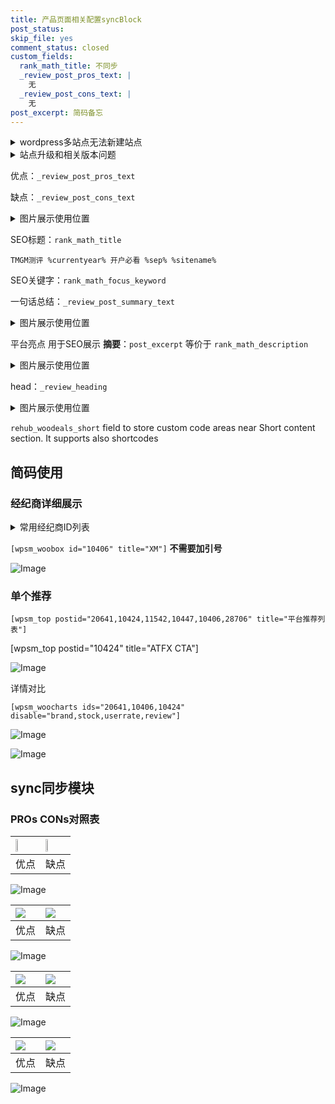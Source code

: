 ```yaml
---
title: 产品页面相关配置syncBlock
post_status: 
skip_file: yes
comment_status: closed
custom_fields:
  rank_math_title: 不同步
  _review_post_pros_text: |
    无
  _review_post_cons_text: |
    无
post_excerpt: 简码备忘
---
```

<details><summary>wordpress多站点无法新建站点</summary>

<li>和报错需要清理cookies一样的原因</li>
<li>wp-config.php里面<code>define( 'SUBDOMAIN_INSTALL', false );//子域名安装</code></li>
<li>新建子站点是用<code>define( 'SUBDOMAIN_INSTALL', true);//子域名安装</code> 完成以后，改成<code>false</code></li>
</details>

<details><summary>站点升级和相关版本问题</summary>

<p>wordpress：5.9.9
woocommerce：7.5.1
出现问题的地方：主题选项里面>><strong>Product layout >>compact style</strong></p>
<p>如何出现没有用过的字段 导致无法保存。先导出配置 然后进行修改，后面再次恢复即可。</p>
<p>出现部分字段无法显示时，需要返回默认布局后，对产品进行保存就好了。</p>
<p></p>
</details>

优点：`_review_post_pros_text`

缺点：`_review_post_cons_text`

<details><summary>图片展示使用位置</summary>

<img src="https://prod-files-secure.s3.us-west-2.amazonaws.com/39ed1227-6d7d-4570-be36-9ccd4a2c4241/f51d3d83-55d4-4bdf-9604-f37ec77ab556/Untitled.png?X-Amz-Algorithm=AWS4-HMAC-SHA256&X-Amz-Content-Sha256=UNSIGNED-PAYLOAD&X-Amz-Credential=ASIAZI2LB466V4MNQUVH%2F20250427%2Fus-west-2%2Fs3%2Faws4_request&X-Amz-Date=20250427T105517Z&X-Amz-Expires=3600&X-Amz-Security-Token=IQoJb3JpZ2luX2VjEMP%2F%2F%2F%2F%2F%2F%2F%2F%2F%2FwEaCXVzLXdlc3QtMiJHMEUCIDG2qwNaQluacY9sVK%2BA9BkQcTKVavIItOuCN6%2FUaeBPAiEA2awYgzb7Q%2BCcKmCuokMyvawdyqu5Aj5rRKkDYOuKqHEq%2FwMIXBAAGgw2Mzc0MjMxODM4MDUiDB0wCaktANiyD4gXKyrcA9oaUY%2FNtYcajZ92in2a3CxCVWyR5Sv2alAf4uCZvCprtUUqNbW7lAkR%2BZkg%2FPO7U4c5b9asgojOThh0Az0u3MBlCHiUBKTWAuT3dqIFtk85atLIPujk6IlhtPIRWKfMvaI0zrGsxUwura7hDbxZws4zZhr58ufl%2F5KTeb%2BQ7W6HUpRI1NoyLP2m%2FqnrijSTvyPPwAOv0mjNhj6mZOs4He02dwBu1rpZy41jL%2FyZOff6HYFS5TMmrok5TXuaJkM4VyqbpjiUs6smpRb74BJSo%2FSkxEf9xutGzd%2BQq3qwiPWtrFS5Ko8oF9CSWKrady8Cu9tlja2vhWu%2FMEUpEmipj8brlH2uiQelg%2BUFdotdVhEjTfhQHVWgeaYO0p%2Bsk0GdECfcBNqrF0uWSRpHVpxbqsO2rg2eS2hRU%2BV%2B15vTMmV1A%2BfzxiE4oHI9GX0KkXpTtCeDdj%2FtEjfBjMSDBjdZnh1d6cES3cn66%2Bgp%2FDJMCpXsNit2xjEdWogMm1kRerADvmZ%2FmTVVA4BO8dE98zg0GGY79SKGQxa%2FbSJ1xznMElqQ%2BRwG13VG2hlG3ho1%2BmfKVEvRyRLZ5I%2F8xHUMCKewgxERiyXrIPoetQ3flo4jFyeu9OuHY9rG1KxZjDjVMJOLuMAGOqUB%2BzujXc1LPj%2FZeSIj43P3EAVvRwJBzXEJJpdQ6cA9IbQPvAn6JjW%2F1kbjILk%2FyNfKRzB8fNzdkzf8cyc1if9gHVHeZZukNwOhrnXlsEgoq7nBf58c%2FcpR%2F6qKx4%2Fqk7Wz01bto1%2BhaLlr9NfbYgKnGe12VnQRXgH7ikm06fDt9LQYmdgkkX%2F4%2Fjoc2XMLMXSdZY%2Fuy%2BR9VzYV1Z3yGbn9vtx4GTmK&X-Amz-Signature=3fa935d51ff2a630d6db6a69dfefbf10e46f977abb8f008daafbd2b207ae3d2b&X-Amz-SignedHeaders=host&x-id=GetObject" alt="Image">
</details>

SEO标题：`rank_math_title`

`TMGM测评 %currentyear% 开户必看 %sep% %sitename%`

SEO关键字：`rank_math_focus_keyword`

一句话总结：`_review_post_summary_text`

<details><summary>图片展示使用位置</summary>

<img src="https://prod-files-secure.s3.us-west-2.amazonaws.com/39ed1227-6d7d-4570-be36-9ccd4a2c4241/4b96a922-296c-4f4e-8630-d1c870cbce01/Untitled.png?X-Amz-Algorithm=AWS4-HMAC-SHA256&X-Amz-Content-Sha256=UNSIGNED-PAYLOAD&X-Amz-Credential=ASIAZI2LB4665HIT5JTP%2F20250427%2Fus-west-2%2Fs3%2Faws4_request&X-Amz-Date=20250427T105517Z&X-Amz-Expires=3600&X-Amz-Security-Token=IQoJb3JpZ2luX2VjEMP%2F%2F%2F%2F%2F%2F%2F%2F%2F%2FwEaCXVzLXdlc3QtMiJHMEUCIQCBVDcxr%2BQQba%2BjMafjXriQf%2BCsu4ARe443ruBWZCwrswIgcv%2BjHs4S5sVfB31VkokA6kCGRnWFOP2vEf%2BsJv4bTsYq%2FwMIWxAAGgw2Mzc0MjMxODM4MDUiDBhkEWQvCAOHhK835CrcA%2BjwJ3KLRlqUxJmlq%2BW5cW3d1qgqn%2BpQGs03hn9yhYxjqLpOezGOhFFtflBSo%2Bj6Vfq0dgWi6%2BZPHwNRw28u5ThDK6yoJJgB8qyqy%2BYzoaZsFhq8%2FWJu9l20ye9m2F69UNN9lwT5WKpjebceqxnb%2F289k8GICaOCxVNhKTek9SeVXlkt2UPLByQ5zVfv3IFXKs1g2r8pWUCpI5J491nVzNydUPOXRhzUQx9au3Snac4jBTtY7HwobBnZ1giNooXwDux6oD1NlnbSac78rb1RJdPAL2JmMQnU48yrFQWdKfJb%2BWY48XfdJxmm2Sgzwe4%2F%2BVs6ucl4ENuNgc3yubrkCjzBahm6A3kUAa9ny7n2LahTwB4EhbE2Dl0bITCGBWGkB%2BaxK8eIXKQnpsr6eD5Tb1lb1k1EJVq61icCSJruefIZWpG1Kli5A%2FigjdBkWX%2BBxbC6SmaOGOqi5dBsD1wGr2AT8EJetEl3QYhtW6Xv%2BTlNBXgiCn2Rpd82xP5eQHpeaUNzNNLno4HvnB41tF%2BLs%2BfXFbxIKBqBxl3RNuZzd1rsOJ54qcqYWx83c5xfAkefFevI%2BaJYv5o4WfQpwrsJiXIwxXARL5kQ8iHh%2FoQfYHzouElfCjSln03C1tCYMJ6LuMAGOqUBSj84xj%2B7Wikc3CV%2FopGJqckQdzOefV2VHxAuWoPmvO05KmyRPSAdp1qZCCJIzRNKoJB1lD0ELRfYeAt%2FKIxft7t2Hdt2%2BQOqIu%2B3N2CLGrPM1513xF6mcff1OoiByve2VyRVnyWAu6JFU8X3rKOU%2BxRVUu6OdjtgLwgphhVfx6uzmgYyiLdxcr1AtLqjaSzWR8HSE%2FDfxZTXhv3I2NsHeWPjibU%2B&X-Amz-Signature=a699596be3e77d1d079c0e43937043dd7d0279f3220c4de4ef04ddff36dfebf6&X-Amz-SignedHeaders=host&x-id=GetObject" alt="Image">
</details>

平台亮点 用于SEO展示 **摘要**：`post_excerpt`  等价于 `rank_math_description`

<details><summary>图片展示使用位置</summary>

<img src="https://prod-files-secure.s3.us-west-2.amazonaws.com/39ed1227-6d7d-4570-be36-9ccd4a2c4241/1ee11f63-b60a-4dfe-a7a7-d58ff23b5d88/Untitled.png?X-Amz-Algorithm=AWS4-HMAC-SHA256&X-Amz-Content-Sha256=UNSIGNED-PAYLOAD&X-Amz-Credential=ASIAZI2LB4664PPGTZ6H%2F20250427%2Fus-west-2%2Fs3%2Faws4_request&X-Amz-Date=20250427T105517Z&X-Amz-Expires=3600&X-Amz-Security-Token=IQoJb3JpZ2luX2VjEMP%2F%2F%2F%2F%2F%2F%2F%2F%2F%2FwEaCXVzLXdlc3QtMiJIMEYCIQCtOnbDqFicDGnAIVEo9j0UE%2B0xoIWd%2FDpo%2F4uRVQxDogIhAIeb0nPt0e%2FCvG5JEFUUvZD4gyMprfs%2Fwoc25nZ%2Fv5ufKv8DCFsQABoMNjM3NDIzMTgzODA1IgyPvkbZGXWQoi0fSNAq3AMM0B6rG0Sj5REWDBgONIR23aJOnZ6GOqy%2B8ire1o4xRScI48dgzGSPwD6mqkCPHsegZp%2ByU2NCElX17Kwbfl%2FJmLIFo4hyhg0HgWOzl4C%2F3b%2FquFt8ZDTB29i%2BrATxbzaYa11zRTVqXfD1HKkNx3TigDQx2TZ4YZj5VnOCEbQWLOCW4tSuE85Vewj3Av7MxpRCrknWTWVmlWAHozSHLhhbnaM%2FIg%2FBdJVlaGkjnWwWZmiOo7Bm%2Fulwaad1pV8Hm6ylgaM2c9M11YO1Kp9CWH601bpm7280GCusRAzBqlpMEumj99VWMXPRNbJ8Kqy9wSa07duDEVcYEv8Xk0lDFR7zSEUeaBYmmQM%2BrFdYClXrQytRy3IXfQv3xhDH18dHqcDNhh%2F4fl8y67Ky%2FF2NIUIBeiX7hsFtEDjxwoVygWFPledH64xhCY3KJgJlkk5XEpshihXoKYBIrIsSaxCznhyIks7mSjQLVMR43QIbBLONslfa6K85ilydoaBPhdVjMk8QRjEwlRESX4W4f0wM4bQn0UxmYmWZ8kp6ah5MCYRTVaa5TIp%2BlqP2IBwXBAo1W1bROGV6j%2BR5Zooz9Ym4tvmAxFy3uHbweeVz%2BX1dsPwxLSwqC1iWnW6fTjAOkzCei7jABjqkAYjzFXpP5HjWroWhXHKLX%2BTiUTSDyTlJFRyvdKF6QN5WBDXSsU5xK2MQxHxCnq3I6TX4WcKgXsJUv7r3Y%2BCFpTWVWe%2FXfyaP2NLvRs15F86s1bQT2jpMrxMUZNzRm%2B%2BkifTS9lbgCvxBZqInDRltyECpoHHgplZWBxnZNGX262s0b49pUTc43A4%2B3CbD4Dvtl%2BWtYA9kq%2Fp48rhPYgg6zvcgVKPr&X-Amz-Signature=2843361eaaa180987301dd55379854ced3437ab06b74637cd03c5bb30781648f&X-Amz-SignedHeaders=host&x-id=GetObject" alt="Image">
<img src="https://prod-files-secure.s3.us-west-2.amazonaws.com/39ed1227-6d7d-4570-be36-9ccd4a2c4241/ad4118b5-78d8-4fbe-801e-3b29b5d99c01/Untitled.png?X-Amz-Algorithm=AWS4-HMAC-SHA256&X-Amz-Content-Sha256=UNSIGNED-PAYLOAD&X-Amz-Credential=ASIAZI2LB4664PPGTZ6H%2F20250427%2Fus-west-2%2Fs3%2Faws4_request&X-Amz-Date=20250427T105517Z&X-Amz-Expires=3600&X-Amz-Security-Token=IQoJb3JpZ2luX2VjEMP%2F%2F%2F%2F%2F%2F%2F%2F%2F%2FwEaCXVzLXdlc3QtMiJIMEYCIQCtOnbDqFicDGnAIVEo9j0UE%2B0xoIWd%2FDpo%2F4uRVQxDogIhAIeb0nPt0e%2FCvG5JEFUUvZD4gyMprfs%2Fwoc25nZ%2Fv5ufKv8DCFsQABoMNjM3NDIzMTgzODA1IgyPvkbZGXWQoi0fSNAq3AMM0B6rG0Sj5REWDBgONIR23aJOnZ6GOqy%2B8ire1o4xRScI48dgzGSPwD6mqkCPHsegZp%2ByU2NCElX17Kwbfl%2FJmLIFo4hyhg0HgWOzl4C%2F3b%2FquFt8ZDTB29i%2BrATxbzaYa11zRTVqXfD1HKkNx3TigDQx2TZ4YZj5VnOCEbQWLOCW4tSuE85Vewj3Av7MxpRCrknWTWVmlWAHozSHLhhbnaM%2FIg%2FBdJVlaGkjnWwWZmiOo7Bm%2Fulwaad1pV8Hm6ylgaM2c9M11YO1Kp9CWH601bpm7280GCusRAzBqlpMEumj99VWMXPRNbJ8Kqy9wSa07duDEVcYEv8Xk0lDFR7zSEUeaBYmmQM%2BrFdYClXrQytRy3IXfQv3xhDH18dHqcDNhh%2F4fl8y67Ky%2FF2NIUIBeiX7hsFtEDjxwoVygWFPledH64xhCY3KJgJlkk5XEpshihXoKYBIrIsSaxCznhyIks7mSjQLVMR43QIbBLONslfa6K85ilydoaBPhdVjMk8QRjEwlRESX4W4f0wM4bQn0UxmYmWZ8kp6ah5MCYRTVaa5TIp%2BlqP2IBwXBAo1W1bROGV6j%2BR5Zooz9Ym4tvmAxFy3uHbweeVz%2BX1dsPwxLSwqC1iWnW6fTjAOkzCei7jABjqkAYjzFXpP5HjWroWhXHKLX%2BTiUTSDyTlJFRyvdKF6QN5WBDXSsU5xK2MQxHxCnq3I6TX4WcKgXsJUv7r3Y%2BCFpTWVWe%2FXfyaP2NLvRs15F86s1bQT2jpMrxMUZNzRm%2B%2BkifTS9lbgCvxBZqInDRltyECpoHHgplZWBxnZNGX262s0b49pUTc43A4%2B3CbD4Dvtl%2BWtYA9kq%2Fp48rhPYgg6zvcgVKPr&X-Amz-Signature=23cabc61acd5f3352b92ea8468a9cb17f14d5ca2974e74e8ccd3237cff0c5397&X-Amz-SignedHeaders=host&x-id=GetObject" alt="Image">
<img src="https://prod-files-secure.s3.us-west-2.amazonaws.com/39ed1227-6d7d-4570-be36-9ccd4a2c4241/a38cf7c9-a79c-4b64-9e94-13589fe0758b/Untitled.png?X-Amz-Algorithm=AWS4-HMAC-SHA256&X-Amz-Content-Sha256=UNSIGNED-PAYLOAD&X-Amz-Credential=ASIAZI2LB4664PPGTZ6H%2F20250427%2Fus-west-2%2Fs3%2Faws4_request&X-Amz-Date=20250427T105517Z&X-Amz-Expires=3600&X-Amz-Security-Token=IQoJb3JpZ2luX2VjEMP%2F%2F%2F%2F%2F%2F%2F%2F%2F%2FwEaCXVzLXdlc3QtMiJIMEYCIQCtOnbDqFicDGnAIVEo9j0UE%2B0xoIWd%2FDpo%2F4uRVQxDogIhAIeb0nPt0e%2FCvG5JEFUUvZD4gyMprfs%2Fwoc25nZ%2Fv5ufKv8DCFsQABoMNjM3NDIzMTgzODA1IgyPvkbZGXWQoi0fSNAq3AMM0B6rG0Sj5REWDBgONIR23aJOnZ6GOqy%2B8ire1o4xRScI48dgzGSPwD6mqkCPHsegZp%2ByU2NCElX17Kwbfl%2FJmLIFo4hyhg0HgWOzl4C%2F3b%2FquFt8ZDTB29i%2BrATxbzaYa11zRTVqXfD1HKkNx3TigDQx2TZ4YZj5VnOCEbQWLOCW4tSuE85Vewj3Av7MxpRCrknWTWVmlWAHozSHLhhbnaM%2FIg%2FBdJVlaGkjnWwWZmiOo7Bm%2Fulwaad1pV8Hm6ylgaM2c9M11YO1Kp9CWH601bpm7280GCusRAzBqlpMEumj99VWMXPRNbJ8Kqy9wSa07duDEVcYEv8Xk0lDFR7zSEUeaBYmmQM%2BrFdYClXrQytRy3IXfQv3xhDH18dHqcDNhh%2F4fl8y67Ky%2FF2NIUIBeiX7hsFtEDjxwoVygWFPledH64xhCY3KJgJlkk5XEpshihXoKYBIrIsSaxCznhyIks7mSjQLVMR43QIbBLONslfa6K85ilydoaBPhdVjMk8QRjEwlRESX4W4f0wM4bQn0UxmYmWZ8kp6ah5MCYRTVaa5TIp%2BlqP2IBwXBAo1W1bROGV6j%2BR5Zooz9Ym4tvmAxFy3uHbweeVz%2BX1dsPwxLSwqC1iWnW6fTjAOkzCei7jABjqkAYjzFXpP5HjWroWhXHKLX%2BTiUTSDyTlJFRyvdKF6QN5WBDXSsU5xK2MQxHxCnq3I6TX4WcKgXsJUv7r3Y%2BCFpTWVWe%2FXfyaP2NLvRs15F86s1bQT2jpMrxMUZNzRm%2B%2BkifTS9lbgCvxBZqInDRltyECpoHHgplZWBxnZNGX262s0b49pUTc43A4%2B3CbD4Dvtl%2BWtYA9kq%2Fp48rhPYgg6zvcgVKPr&X-Amz-Signature=dd19310f0ab01eeee946dfe28a7b13d6d7174a609e48397118bb394d138538af&X-Amz-SignedHeaders=host&x-id=GetObject" alt="Image">
<img src="https://prod-files-secure.s3.us-west-2.amazonaws.com/39ed1227-6d7d-4570-be36-9ccd4a2c4241/7da6fc1e-d2ac-42ae-8c75-cb5749aa18f6/Untitled.png?X-Amz-Algorithm=AWS4-HMAC-SHA256&X-Amz-Content-Sha256=UNSIGNED-PAYLOAD&X-Amz-Credential=ASIAZI2LB4664PPGTZ6H%2F20250427%2Fus-west-2%2Fs3%2Faws4_request&X-Amz-Date=20250427T105517Z&X-Amz-Expires=3600&X-Amz-Security-Token=IQoJb3JpZ2luX2VjEMP%2F%2F%2F%2F%2F%2F%2F%2F%2F%2FwEaCXVzLXdlc3QtMiJIMEYCIQCtOnbDqFicDGnAIVEo9j0UE%2B0xoIWd%2FDpo%2F4uRVQxDogIhAIeb0nPt0e%2FCvG5JEFUUvZD4gyMprfs%2Fwoc25nZ%2Fv5ufKv8DCFsQABoMNjM3NDIzMTgzODA1IgyPvkbZGXWQoi0fSNAq3AMM0B6rG0Sj5REWDBgONIR23aJOnZ6GOqy%2B8ire1o4xRScI48dgzGSPwD6mqkCPHsegZp%2ByU2NCElX17Kwbfl%2FJmLIFo4hyhg0HgWOzl4C%2F3b%2FquFt8ZDTB29i%2BrATxbzaYa11zRTVqXfD1HKkNx3TigDQx2TZ4YZj5VnOCEbQWLOCW4tSuE85Vewj3Av7MxpRCrknWTWVmlWAHozSHLhhbnaM%2FIg%2FBdJVlaGkjnWwWZmiOo7Bm%2Fulwaad1pV8Hm6ylgaM2c9M11YO1Kp9CWH601bpm7280GCusRAzBqlpMEumj99VWMXPRNbJ8Kqy9wSa07duDEVcYEv8Xk0lDFR7zSEUeaBYmmQM%2BrFdYClXrQytRy3IXfQv3xhDH18dHqcDNhh%2F4fl8y67Ky%2FF2NIUIBeiX7hsFtEDjxwoVygWFPledH64xhCY3KJgJlkk5XEpshihXoKYBIrIsSaxCznhyIks7mSjQLVMR43QIbBLONslfa6K85ilydoaBPhdVjMk8QRjEwlRESX4W4f0wM4bQn0UxmYmWZ8kp6ah5MCYRTVaa5TIp%2BlqP2IBwXBAo1W1bROGV6j%2BR5Zooz9Ym4tvmAxFy3uHbweeVz%2BX1dsPwxLSwqC1iWnW6fTjAOkzCei7jABjqkAYjzFXpP5HjWroWhXHKLX%2BTiUTSDyTlJFRyvdKF6QN5WBDXSsU5xK2MQxHxCnq3I6TX4WcKgXsJUv7r3Y%2BCFpTWVWe%2FXfyaP2NLvRs15F86s1bQT2jpMrxMUZNzRm%2B%2BkifTS9lbgCvxBZqInDRltyECpoHHgplZWBxnZNGX262s0b49pUTc43A4%2B3CbD4Dvtl%2BWtYA9kq%2Fp48rhPYgg6zvcgVKPr&X-Amz-Signature=9f70fe53844e3f5175c164ee3664509761fc9599d9a580a84fc8ebf311f45c0c&X-Amz-SignedHeaders=host&x-id=GetObject" alt="Image">
<img src="https://prod-files-secure.s3.us-west-2.amazonaws.com/39ed1227-6d7d-4570-be36-9ccd4a2c4241/7e97f40a-eaee-47f5-b2f9-475f96808fa7/Untitled.png?X-Amz-Algorithm=AWS4-HMAC-SHA256&X-Amz-Content-Sha256=UNSIGNED-PAYLOAD&X-Amz-Credential=ASIAZI2LB4664PPGTZ6H%2F20250427%2Fus-west-2%2Fs3%2Faws4_request&X-Amz-Date=20250427T105517Z&X-Amz-Expires=3600&X-Amz-Security-Token=IQoJb3JpZ2luX2VjEMP%2F%2F%2F%2F%2F%2F%2F%2F%2F%2FwEaCXVzLXdlc3QtMiJIMEYCIQCtOnbDqFicDGnAIVEo9j0UE%2B0xoIWd%2FDpo%2F4uRVQxDogIhAIeb0nPt0e%2FCvG5JEFUUvZD4gyMprfs%2Fwoc25nZ%2Fv5ufKv8DCFsQABoMNjM3NDIzMTgzODA1IgyPvkbZGXWQoi0fSNAq3AMM0B6rG0Sj5REWDBgONIR23aJOnZ6GOqy%2B8ire1o4xRScI48dgzGSPwD6mqkCPHsegZp%2ByU2NCElX17Kwbfl%2FJmLIFo4hyhg0HgWOzl4C%2F3b%2FquFt8ZDTB29i%2BrATxbzaYa11zRTVqXfD1HKkNx3TigDQx2TZ4YZj5VnOCEbQWLOCW4tSuE85Vewj3Av7MxpRCrknWTWVmlWAHozSHLhhbnaM%2FIg%2FBdJVlaGkjnWwWZmiOo7Bm%2Fulwaad1pV8Hm6ylgaM2c9M11YO1Kp9CWH601bpm7280GCusRAzBqlpMEumj99VWMXPRNbJ8Kqy9wSa07duDEVcYEv8Xk0lDFR7zSEUeaBYmmQM%2BrFdYClXrQytRy3IXfQv3xhDH18dHqcDNhh%2F4fl8y67Ky%2FF2NIUIBeiX7hsFtEDjxwoVygWFPledH64xhCY3KJgJlkk5XEpshihXoKYBIrIsSaxCznhyIks7mSjQLVMR43QIbBLONslfa6K85ilydoaBPhdVjMk8QRjEwlRESX4W4f0wM4bQn0UxmYmWZ8kp6ah5MCYRTVaa5TIp%2BlqP2IBwXBAo1W1bROGV6j%2BR5Zooz9Ym4tvmAxFy3uHbweeVz%2BX1dsPwxLSwqC1iWnW6fTjAOkzCei7jABjqkAYjzFXpP5HjWroWhXHKLX%2BTiUTSDyTlJFRyvdKF6QN5WBDXSsU5xK2MQxHxCnq3I6TX4WcKgXsJUv7r3Y%2BCFpTWVWe%2FXfyaP2NLvRs15F86s1bQT2jpMrxMUZNzRm%2B%2BkifTS9lbgCvxBZqInDRltyECpoHHgplZWBxnZNGX262s0b49pUTc43A4%2B3CbD4Dvtl%2BWtYA9kq%2Fp48rhPYgg6zvcgVKPr&X-Amz-Signature=292907c83f74a12424ca353306d16049dd8d6c47440000bd01a97344ea5cf103&X-Amz-SignedHeaders=host&x-id=GetObject" alt="Image">
</details>

head：`_review_heading`

<details><summary>图片展示使用位置</summary>

<img src="https://prod-files-secure.s3.us-west-2.amazonaws.com/39ed1227-6d7d-4570-be36-9ccd4a2c4241/3a4650ad-9887-415c-889a-edd51fa54f27/Untitled.png?X-Amz-Algorithm=AWS4-HMAC-SHA256&X-Amz-Content-Sha256=UNSIGNED-PAYLOAD&X-Amz-Credential=ASIAZI2LB466VRFXOGAK%2F20250427%2Fus-west-2%2Fs3%2Faws4_request&X-Amz-Date=20250427T105518Z&X-Amz-Expires=3600&X-Amz-Security-Token=IQoJb3JpZ2luX2VjEMP%2F%2F%2F%2F%2F%2F%2F%2F%2F%2FwEaCXVzLXdlc3QtMiJIMEYCIQDF7hUg7e1FTcCdwee8xnh3iEtoM2Oomfkrbp56dB5wegIhAKfVmj8xtlQiykzMDnO1fy0L%2Bpezx3nktK3WJicK7nN6Kv8DCFsQABoMNjM3NDIzMTgzODA1IgyqTADrQoB8FCwMWCgq3AN1A3ztlVQzB8mH5bCCPzasnaM2ObDD6mJcwSLHy44KVOj%2FvBokNeZWm5m8KpQJ2UkNgzA9yjGamh3Z7XU7i7kA3NOZRRubVOnlNhy8CVvCOsY4HhRa30hkbXdadnGctc0gJPP2p%2BS%2FqKcBIzksLxjU0UEJYsPOfsWvB7vgvKGRHlG6%2F2v7%2FKw%2BgC4R1rw6SMKhvZWjPFWVwq0ugoSR2hoUBD%2BQEBK4H2VvwEfATl8%2BMarOo%2FsApDF%2F6bdNpqLO1R%2BASTWXgQnbiPERdKYTRk%2FfdxgJY44M%2F9TdmpGulHXYM2fcJbW2oC3rYI2WnM%2F9rMaOvPKNvnxZpd15kd20jc8FAM%2FHkaUmD3k81WJRG4wFVSdg96FlFiOCJ8my3swhj%2Fn7gKhm0a%2Bn0c8LI51la5rFNRs6Py0PYZ0TFP1dDlidbYpiOxfD%2FBvhenfVtTstMTbMvPD3gekoZ8xc2cY93VJ97Sj77nNW%2FcT5mbUeYhakTCfFTDHlSqi3fNg4Kar9pNQIlBfK5JZUKozaqDexsIgeQEPmN1S9elM4Odie87ef%2FP8N4J4LfkG2HMRNsjgiZqCwChsNc3tIqzyeEUNUp3dKAhndqH1hcNrTh2Pjo4Fy%2BXfitmYNyD52JcLSXjCHi7jABjqkAYUPVAAXCQn0LyiZ7hYEhQQUTFeAtaW%2Bax7YkktzuSCWitLQD8sYqFWSS07xwLff%2FQXenEJjjlTxCQpVYUKH4ljNuh%2FXy1Yuh5UeiF1Nw1CDJNpB3sdvanNe6gYgqYXbpGyO%2FN4hG77IykztGISuvsGX80EL8diaUjTJvGb88XD0efpbBbN2%2FcA%2Ft08wiYl8%2B3UaIam7x%2Bxw7jWTnJGOnrFTvMmF&X-Amz-Signature=8bcbbf07f2274a62fb6c231816926c5178c16f82ab84b2f855b86dfa392fa5bf&X-Amz-SignedHeaders=host&x-id=GetObject" alt="Image">
</details>

`rehub_woodeals_short`	field to store custom code areas near Short content section. It supports also shortcodes



## 简码使用

### 经纪商详细展示

<details><summary>常用经纪商ID列表</summary>

<pre><code class="php">嘉盛 ===> 20641  [wpsm_woobox id="20641" title="嘉盛"]
易信easymarkets ===> 11542  [wpsm_woobox id="11542" title="易信easymarkets"]
ATFX外汇 ===> 10424  [wpsm_woobox id="10424" title="ATFX"]
XM ===> 10406  [wpsm_woobox id="10406" title="XM"]
TMGM ===> 29622  [wpsm_woobox id="29622" title="TMGM"]
HYCM ===> 10447  [wpsm_woobox id="10447" title="HYCM"]
fpmarkets澳福外汇 ===> 20639  [wpsm_woobox id="20639" title="fpmarkets澳福外汇"]</code></pre>
</details>

`[wpsm_woobox id="10406" title="XM"]` **不需要加引号**

![Image](https://prod-files-secure.s3.us-west-2.amazonaws.com/39ed1227-6d7d-4570-be36-9ccd4a2c4241/4f898f9d-0fa7-4e43-acd3-ac6bc7be575a/Untitled.png?X-Amz-Algorithm=AWS4-HMAC-SHA256&X-Amz-Content-Sha256=UNSIGNED-PAYLOAD&X-Amz-Credential=ASIAZI2LB466RMNDC7OE%2F20250427%2Fus-west-2%2Fs3%2Faws4_request&X-Amz-Date=20250427T105516Z&X-Amz-Expires=3600&X-Amz-Security-Token=IQoJb3JpZ2luX2VjEMP%2F%2F%2F%2F%2F%2F%2F%2F%2F%2FwEaCXVzLXdlc3QtMiJHMEUCIFDBuQx8Cm44Bkj91bs93idepgm%2F7Au0YK8MevJZkhiTAiEA8gu1OrDlPrTXOecWcnNDzF1lwiJIgr8LtsGIn%2FHOn%2Fwq%2FwMIWxAAGgw2Mzc0MjMxODM4MDUiDKVyz30%2Bz08eXzJ5kSrcA%2BCmx5l2Pxu3y%2BeEBIUIvE4F6xTQ0atCWP%2FB0MlkW8v%2F6MrHZI8vWGFFxx6%2FXVOJ7jdmuudD9Gf1Tpbg7ow38q0U8Uw6OjjsUUVVmh%2FyTtSf1EUmng82HgmFjCV5HmD3Ul9NgOeXmAuuRlNGF1oo%2FyyyhvxJRVcj5gw%2FMZYeMhclqz%2B26qR7HFAgntmdXiUBTqdu%2FqnyuTOK1bh%2B0fknV8kbS4WQnyaPRw6PodNcFTP4uLt%2BZA5IjwTmzFOuwgr4twX3%2F0AYmk8o9T7NZvX%2FIsA9PxqH5oSqMU45nZJs0KkxGFYhz4PHd74cqNcDPxzblP1fKrKMq7A%2FXWWHODJTwMaabfgFJ%2FZ%2F1iKar19OKGI7byEqGu%2Fw7NjjhOubA47j%2BLjfUGWZwZ%2FSx8YtyY4GLWVpqMsPtsGEhdfvUVd33p6RcTyUNvxBpU%2BF2ZuQOIuf6xSBI0juFry8gVV8gWcXf7BJsWz%2FQHvytPGWl3y73ajNlCGhzy1rGB4iOcT57Z3Voyj2217Bft2hwZtIcJCo36%2Bd8Q%2F4LWj6Egw4RjwHLPtks9yPk7GzE1XZwUH8OCb4V0jtqxXAh9%2Fl93cNC1bXlXDBbP7IK2V6g5H5a%2FoNHjUpLizKz43RyexZZh6LMPyKuMAGOqUBeYkaCumQykxQ5hYsl%2FoXinQRzK6kDOnaMqSlV5x%2BUs9LoFtQsGxX9aqZYUHSq2NAHHZIkgt%2BAq%2FsULeVM5jhAI3wLD6i6mH%2BpAnRi3gvJxF4H2TbAcCVL8kC3CPhijTo9Rnxj22mBAIr0IN%2BEdjvZ7NyHd5Nt89b0KNapJnL04njJp%2FQc2mCv8avYr8LBlM6MozpULNC0QhIssc58wVUg3Bk5H4P&X-Amz-Signature=2b2d30ee5da6197f020b44e328129df691d2d08735c355062955a2393e96ba1d&X-Amz-SignedHeaders=host&x-id=GetObject)

### 单个推荐
`[wpsm_top postid="20641,10424,11542,10447,10406,28706" title="平台推荐列表"]`

[wpsm_top postid="10424" title="ATFX CTA"]

![Image](https://prod-files-secure.s3.us-west-2.amazonaws.com/39ed1227-6d7d-4570-be36-9ccd4a2c4241/5ac620dc-51a8-48b6-b55d-91f47299193c/Untitled.png?X-Amz-Algorithm=AWS4-HMAC-SHA256&X-Amz-Content-Sha256=UNSIGNED-PAYLOAD&X-Amz-Credential=ASIAZI2LB466RMNDC7OE%2F20250427%2Fus-west-2%2Fs3%2Faws4_request&X-Amz-Date=20250427T105516Z&X-Amz-Expires=3600&X-Amz-Security-Token=IQoJb3JpZ2luX2VjEMP%2F%2F%2F%2F%2F%2F%2F%2F%2F%2FwEaCXVzLXdlc3QtMiJHMEUCIFDBuQx8Cm44Bkj91bs93idepgm%2F7Au0YK8MevJZkhiTAiEA8gu1OrDlPrTXOecWcnNDzF1lwiJIgr8LtsGIn%2FHOn%2Fwq%2FwMIWxAAGgw2Mzc0MjMxODM4MDUiDKVyz30%2Bz08eXzJ5kSrcA%2BCmx5l2Pxu3y%2BeEBIUIvE4F6xTQ0atCWP%2FB0MlkW8v%2F6MrHZI8vWGFFxx6%2FXVOJ7jdmuudD9Gf1Tpbg7ow38q0U8Uw6OjjsUUVVmh%2FyTtSf1EUmng82HgmFjCV5HmD3Ul9NgOeXmAuuRlNGF1oo%2FyyyhvxJRVcj5gw%2FMZYeMhclqz%2B26qR7HFAgntmdXiUBTqdu%2FqnyuTOK1bh%2B0fknV8kbS4WQnyaPRw6PodNcFTP4uLt%2BZA5IjwTmzFOuwgr4twX3%2F0AYmk8o9T7NZvX%2FIsA9PxqH5oSqMU45nZJs0KkxGFYhz4PHd74cqNcDPxzblP1fKrKMq7A%2FXWWHODJTwMaabfgFJ%2FZ%2F1iKar19OKGI7byEqGu%2Fw7NjjhOubA47j%2BLjfUGWZwZ%2FSx8YtyY4GLWVpqMsPtsGEhdfvUVd33p6RcTyUNvxBpU%2BF2ZuQOIuf6xSBI0juFry8gVV8gWcXf7BJsWz%2FQHvytPGWl3y73ajNlCGhzy1rGB4iOcT57Z3Voyj2217Bft2hwZtIcJCo36%2Bd8Q%2F4LWj6Egw4RjwHLPtks9yPk7GzE1XZwUH8OCb4V0jtqxXAh9%2Fl93cNC1bXlXDBbP7IK2V6g5H5a%2FoNHjUpLizKz43RyexZZh6LMPyKuMAGOqUBeYkaCumQykxQ5hYsl%2FoXinQRzK6kDOnaMqSlV5x%2BUs9LoFtQsGxX9aqZYUHSq2NAHHZIkgt%2BAq%2FsULeVM5jhAI3wLD6i6mH%2BpAnRi3gvJxF4H2TbAcCVL8kC3CPhijTo9Rnxj22mBAIr0IN%2BEdjvZ7NyHd5Nt89b0KNapJnL04njJp%2FQc2mCv8avYr8LBlM6MozpULNC0QhIssc58wVUg3Bk5H4P&X-Amz-Signature=d43e98039a978eef77df8759c0c72e5685a36270f5d0dd0fb997915549a2c8f7&X-Amz-SignedHeaders=host&x-id=GetObject)

详情对比

`[wpsm_woocharts ids="20641,10406,10424" disable="brand,stock,userrate,review"]`

![Image](https://prod-files-secure.s3.us-west-2.amazonaws.com/39ed1227-6d7d-4570-be36-9ccd4a2c4241/bf3ba45f-b9f3-4295-8aef-b4a495fd25f4/Untitled.png?X-Amz-Algorithm=AWS4-HMAC-SHA256&X-Amz-Content-Sha256=UNSIGNED-PAYLOAD&X-Amz-Credential=ASIAZI2LB466RMNDC7OE%2F20250427%2Fus-west-2%2Fs3%2Faws4_request&X-Amz-Date=20250427T105516Z&X-Amz-Expires=3600&X-Amz-Security-Token=IQoJb3JpZ2luX2VjEMP%2F%2F%2F%2F%2F%2F%2F%2F%2F%2FwEaCXVzLXdlc3QtMiJHMEUCIFDBuQx8Cm44Bkj91bs93idepgm%2F7Au0YK8MevJZkhiTAiEA8gu1OrDlPrTXOecWcnNDzF1lwiJIgr8LtsGIn%2FHOn%2Fwq%2FwMIWxAAGgw2Mzc0MjMxODM4MDUiDKVyz30%2Bz08eXzJ5kSrcA%2BCmx5l2Pxu3y%2BeEBIUIvE4F6xTQ0atCWP%2FB0MlkW8v%2F6MrHZI8vWGFFxx6%2FXVOJ7jdmuudD9Gf1Tpbg7ow38q0U8Uw6OjjsUUVVmh%2FyTtSf1EUmng82HgmFjCV5HmD3Ul9NgOeXmAuuRlNGF1oo%2FyyyhvxJRVcj5gw%2FMZYeMhclqz%2B26qR7HFAgntmdXiUBTqdu%2FqnyuTOK1bh%2B0fknV8kbS4WQnyaPRw6PodNcFTP4uLt%2BZA5IjwTmzFOuwgr4twX3%2F0AYmk8o9T7NZvX%2FIsA9PxqH5oSqMU45nZJs0KkxGFYhz4PHd74cqNcDPxzblP1fKrKMq7A%2FXWWHODJTwMaabfgFJ%2FZ%2F1iKar19OKGI7byEqGu%2Fw7NjjhOubA47j%2BLjfUGWZwZ%2FSx8YtyY4GLWVpqMsPtsGEhdfvUVd33p6RcTyUNvxBpU%2BF2ZuQOIuf6xSBI0juFry8gVV8gWcXf7BJsWz%2FQHvytPGWl3y73ajNlCGhzy1rGB4iOcT57Z3Voyj2217Bft2hwZtIcJCo36%2Bd8Q%2F4LWj6Egw4RjwHLPtks9yPk7GzE1XZwUH8OCb4V0jtqxXAh9%2Fl93cNC1bXlXDBbP7IK2V6g5H5a%2FoNHjUpLizKz43RyexZZh6LMPyKuMAGOqUBeYkaCumQykxQ5hYsl%2FoXinQRzK6kDOnaMqSlV5x%2BUs9LoFtQsGxX9aqZYUHSq2NAHHZIkgt%2BAq%2FsULeVM5jhAI3wLD6i6mH%2BpAnRi3gvJxF4H2TbAcCVL8kC3CPhijTo9Rnxj22mBAIr0IN%2BEdjvZ7NyHd5Nt89b0KNapJnL04njJp%2FQc2mCv8avYr8LBlM6MozpULNC0QhIssc58wVUg3Bk5H4P&X-Amz-Signature=d08adb01660861081ca6a67da7f401b7a579b30d9c4c2e8db08624c640ffa4fe&X-Amz-SignedHeaders=host&x-id=GetObject)

![Image](https://prod-files-secure.s3.us-west-2.amazonaws.com/39ed1227-6d7d-4570-be36-9ccd4a2c4241/30bc56ef-f383-4b48-9768-2ebc9e436ec0/Untitled.png?X-Amz-Algorithm=AWS4-HMAC-SHA256&X-Amz-Content-Sha256=UNSIGNED-PAYLOAD&X-Amz-Credential=ASIAZI2LB466RMNDC7OE%2F20250427%2Fus-west-2%2Fs3%2Faws4_request&X-Amz-Date=20250427T105516Z&X-Amz-Expires=3600&X-Amz-Security-Token=IQoJb3JpZ2luX2VjEMP%2F%2F%2F%2F%2F%2F%2F%2F%2F%2FwEaCXVzLXdlc3QtMiJHMEUCIFDBuQx8Cm44Bkj91bs93idepgm%2F7Au0YK8MevJZkhiTAiEA8gu1OrDlPrTXOecWcnNDzF1lwiJIgr8LtsGIn%2FHOn%2Fwq%2FwMIWxAAGgw2Mzc0MjMxODM4MDUiDKVyz30%2Bz08eXzJ5kSrcA%2BCmx5l2Pxu3y%2BeEBIUIvE4F6xTQ0atCWP%2FB0MlkW8v%2F6MrHZI8vWGFFxx6%2FXVOJ7jdmuudD9Gf1Tpbg7ow38q0U8Uw6OjjsUUVVmh%2FyTtSf1EUmng82HgmFjCV5HmD3Ul9NgOeXmAuuRlNGF1oo%2FyyyhvxJRVcj5gw%2FMZYeMhclqz%2B26qR7HFAgntmdXiUBTqdu%2FqnyuTOK1bh%2B0fknV8kbS4WQnyaPRw6PodNcFTP4uLt%2BZA5IjwTmzFOuwgr4twX3%2F0AYmk8o9T7NZvX%2FIsA9PxqH5oSqMU45nZJs0KkxGFYhz4PHd74cqNcDPxzblP1fKrKMq7A%2FXWWHODJTwMaabfgFJ%2FZ%2F1iKar19OKGI7byEqGu%2Fw7NjjhOubA47j%2BLjfUGWZwZ%2FSx8YtyY4GLWVpqMsPtsGEhdfvUVd33p6RcTyUNvxBpU%2BF2ZuQOIuf6xSBI0juFry8gVV8gWcXf7BJsWz%2FQHvytPGWl3y73ajNlCGhzy1rGB4iOcT57Z3Voyj2217Bft2hwZtIcJCo36%2Bd8Q%2F4LWj6Egw4RjwHLPtks9yPk7GzE1XZwUH8OCb4V0jtqxXAh9%2Fl93cNC1bXlXDBbP7IK2V6g5H5a%2FoNHjUpLizKz43RyexZZh6LMPyKuMAGOqUBeYkaCumQykxQ5hYsl%2FoXinQRzK6kDOnaMqSlV5x%2BUs9LoFtQsGxX9aqZYUHSq2NAHHZIkgt%2BAq%2FsULeVM5jhAI3wLD6i6mH%2BpAnRi3gvJxF4H2TbAcCVL8kC3CPhijTo9Rnxj22mBAIr0IN%2BEdjvZ7NyHd5Nt89b0KNapJnL04njJp%2FQc2mCv8avYr8LBlM6MozpULNC0QhIssc58wVUg3Bk5H4P&X-Amz-Signature=b405f96463c5924df387bc961f1b0bf92843a0bb17e4f15095f2f5c24f039a9a&X-Amz-SignedHeaders=host&x-id=GetObject)

## sync同步模块

### PROs CONs对照表

| <img src="https://cdn.ifttt.fun/gh/jarlin8/OSS@main/icons/customize/pros.svg" height="auto" width="37.3%"> | <img src="https://cdn.ifttt.fun/gh/jarlin8/OSS@main/icons/customize/cons.svg" height="auto" width="28.8%"> |
| :--- | :--- |
| 优点 | 缺点 |

![Image](https://prod-files-secure.s3.us-west-2.amazonaws.com/39ed1227-6d7d-4570-be36-9ccd4a2c4241/8742b755-dfb5-4004-9a5f-d6e561664bd8/Untitled.png?X-Amz-Algorithm=AWS4-HMAC-SHA256&X-Amz-Content-Sha256=UNSIGNED-PAYLOAD&X-Amz-Credential=ASIAZI2LB466RMNDC7OE%2F20250427%2Fus-west-2%2Fs3%2Faws4_request&X-Amz-Date=20250427T105516Z&X-Amz-Expires=3600&X-Amz-Security-Token=IQoJb3JpZ2luX2VjEMP%2F%2F%2F%2F%2F%2F%2F%2F%2F%2FwEaCXVzLXdlc3QtMiJHMEUCIFDBuQx8Cm44Bkj91bs93idepgm%2F7Au0YK8MevJZkhiTAiEA8gu1OrDlPrTXOecWcnNDzF1lwiJIgr8LtsGIn%2FHOn%2Fwq%2FwMIWxAAGgw2Mzc0MjMxODM4MDUiDKVyz30%2Bz08eXzJ5kSrcA%2BCmx5l2Pxu3y%2BeEBIUIvE4F6xTQ0atCWP%2FB0MlkW8v%2F6MrHZI8vWGFFxx6%2FXVOJ7jdmuudD9Gf1Tpbg7ow38q0U8Uw6OjjsUUVVmh%2FyTtSf1EUmng82HgmFjCV5HmD3Ul9NgOeXmAuuRlNGF1oo%2FyyyhvxJRVcj5gw%2FMZYeMhclqz%2B26qR7HFAgntmdXiUBTqdu%2FqnyuTOK1bh%2B0fknV8kbS4WQnyaPRw6PodNcFTP4uLt%2BZA5IjwTmzFOuwgr4twX3%2F0AYmk8o9T7NZvX%2FIsA9PxqH5oSqMU45nZJs0KkxGFYhz4PHd74cqNcDPxzblP1fKrKMq7A%2FXWWHODJTwMaabfgFJ%2FZ%2F1iKar19OKGI7byEqGu%2Fw7NjjhOubA47j%2BLjfUGWZwZ%2FSx8YtyY4GLWVpqMsPtsGEhdfvUVd33p6RcTyUNvxBpU%2BF2ZuQOIuf6xSBI0juFry8gVV8gWcXf7BJsWz%2FQHvytPGWl3y73ajNlCGhzy1rGB4iOcT57Z3Voyj2217Bft2hwZtIcJCo36%2Bd8Q%2F4LWj6Egw4RjwHLPtks9yPk7GzE1XZwUH8OCb4V0jtqxXAh9%2Fl93cNC1bXlXDBbP7IK2V6g5H5a%2FoNHjUpLizKz43RyexZZh6LMPyKuMAGOqUBeYkaCumQykxQ5hYsl%2FoXinQRzK6kDOnaMqSlV5x%2BUs9LoFtQsGxX9aqZYUHSq2NAHHZIkgt%2BAq%2FsULeVM5jhAI3wLD6i6mH%2BpAnRi3gvJxF4H2TbAcCVL8kC3CPhijTo9Rnxj22mBAIr0IN%2BEdjvZ7NyHd5Nt89b0KNapJnL04njJp%2FQc2mCv8avYr8LBlM6MozpULNC0QhIssc58wVUg3Bk5H4P&X-Amz-Signature=b9bd2b814bbd7473ee73327c2ea34e732b9c2f8096733afea90fa085979f5012&X-Amz-SignedHeaders=host&x-id=GetObject)

| <img src="https://cdn.ifttt.fun/gh/jarlin8/OSS@main/icons/customize/pros1.svg" height="auto"> | <img src="https://cdn.ifttt.fun/gh/jarlin8/OSS@main/icons/customize/cons1.svg" height="auto"> |
| :--- | :--- |
| 优点 | 缺点 |

![Image](https://prod-files-secure.s3.us-west-2.amazonaws.com/39ed1227-6d7d-4570-be36-9ccd4a2c4241/806358f8-c9c4-4e17-bb35-c6c76a5397a5/Untitled.png?X-Amz-Algorithm=AWS4-HMAC-SHA256&X-Amz-Content-Sha256=UNSIGNED-PAYLOAD&X-Amz-Credential=ASIAZI2LB466RMNDC7OE%2F20250427%2Fus-west-2%2Fs3%2Faws4_request&X-Amz-Date=20250427T105516Z&X-Amz-Expires=3600&X-Amz-Security-Token=IQoJb3JpZ2luX2VjEMP%2F%2F%2F%2F%2F%2F%2F%2F%2F%2FwEaCXVzLXdlc3QtMiJHMEUCIFDBuQx8Cm44Bkj91bs93idepgm%2F7Au0YK8MevJZkhiTAiEA8gu1OrDlPrTXOecWcnNDzF1lwiJIgr8LtsGIn%2FHOn%2Fwq%2FwMIWxAAGgw2Mzc0MjMxODM4MDUiDKVyz30%2Bz08eXzJ5kSrcA%2BCmx5l2Pxu3y%2BeEBIUIvE4F6xTQ0atCWP%2FB0MlkW8v%2F6MrHZI8vWGFFxx6%2FXVOJ7jdmuudD9Gf1Tpbg7ow38q0U8Uw6OjjsUUVVmh%2FyTtSf1EUmng82HgmFjCV5HmD3Ul9NgOeXmAuuRlNGF1oo%2FyyyhvxJRVcj5gw%2FMZYeMhclqz%2B26qR7HFAgntmdXiUBTqdu%2FqnyuTOK1bh%2B0fknV8kbS4WQnyaPRw6PodNcFTP4uLt%2BZA5IjwTmzFOuwgr4twX3%2F0AYmk8o9T7NZvX%2FIsA9PxqH5oSqMU45nZJs0KkxGFYhz4PHd74cqNcDPxzblP1fKrKMq7A%2FXWWHODJTwMaabfgFJ%2FZ%2F1iKar19OKGI7byEqGu%2Fw7NjjhOubA47j%2BLjfUGWZwZ%2FSx8YtyY4GLWVpqMsPtsGEhdfvUVd33p6RcTyUNvxBpU%2BF2ZuQOIuf6xSBI0juFry8gVV8gWcXf7BJsWz%2FQHvytPGWl3y73ajNlCGhzy1rGB4iOcT57Z3Voyj2217Bft2hwZtIcJCo36%2Bd8Q%2F4LWj6Egw4RjwHLPtks9yPk7GzE1XZwUH8OCb4V0jtqxXAh9%2Fl93cNC1bXlXDBbP7IK2V6g5H5a%2FoNHjUpLizKz43RyexZZh6LMPyKuMAGOqUBeYkaCumQykxQ5hYsl%2FoXinQRzK6kDOnaMqSlV5x%2BUs9LoFtQsGxX9aqZYUHSq2NAHHZIkgt%2BAq%2FsULeVM5jhAI3wLD6i6mH%2BpAnRi3gvJxF4H2TbAcCVL8kC3CPhijTo9Rnxj22mBAIr0IN%2BEdjvZ7NyHd5Nt89b0KNapJnL04njJp%2FQc2mCv8avYr8LBlM6MozpULNC0QhIssc58wVUg3Bk5H4P&X-Amz-Signature=7a210625561bbd0ad8fc09ea8ee4803d4a50052245d04c3113e0b93363c271c1&X-Amz-SignedHeaders=host&x-id=GetObject)

| <img src="https://cdn.ifttt.fun/gh/jarlin8/OSS@main/icons/customize/pros2.svg" height="auto"> | <img src="https://cdn.ifttt.fun/gh/jarlin8/OSS@main/icons/customize/cons2.svg" height="auto"> |
| :--- | :--- |
| 优点 | 缺点 |

![Image](https://prod-files-secure.s3.us-west-2.amazonaws.com/39ed1227-6d7d-4570-be36-9ccd4a2c4241/a9245ec9-70dd-4005-b534-0d54315fc5f3/Untitled.png?X-Amz-Algorithm=AWS4-HMAC-SHA256&X-Amz-Content-Sha256=UNSIGNED-PAYLOAD&X-Amz-Credential=ASIAZI2LB466RMNDC7OE%2F20250427%2Fus-west-2%2Fs3%2Faws4_request&X-Amz-Date=20250427T105516Z&X-Amz-Expires=3600&X-Amz-Security-Token=IQoJb3JpZ2luX2VjEMP%2F%2F%2F%2F%2F%2F%2F%2F%2F%2FwEaCXVzLXdlc3QtMiJHMEUCIFDBuQx8Cm44Bkj91bs93idepgm%2F7Au0YK8MevJZkhiTAiEA8gu1OrDlPrTXOecWcnNDzF1lwiJIgr8LtsGIn%2FHOn%2Fwq%2FwMIWxAAGgw2Mzc0MjMxODM4MDUiDKVyz30%2Bz08eXzJ5kSrcA%2BCmx5l2Pxu3y%2BeEBIUIvE4F6xTQ0atCWP%2FB0MlkW8v%2F6MrHZI8vWGFFxx6%2FXVOJ7jdmuudD9Gf1Tpbg7ow38q0U8Uw6OjjsUUVVmh%2FyTtSf1EUmng82HgmFjCV5HmD3Ul9NgOeXmAuuRlNGF1oo%2FyyyhvxJRVcj5gw%2FMZYeMhclqz%2B26qR7HFAgntmdXiUBTqdu%2FqnyuTOK1bh%2B0fknV8kbS4WQnyaPRw6PodNcFTP4uLt%2BZA5IjwTmzFOuwgr4twX3%2F0AYmk8o9T7NZvX%2FIsA9PxqH5oSqMU45nZJs0KkxGFYhz4PHd74cqNcDPxzblP1fKrKMq7A%2FXWWHODJTwMaabfgFJ%2FZ%2F1iKar19OKGI7byEqGu%2Fw7NjjhOubA47j%2BLjfUGWZwZ%2FSx8YtyY4GLWVpqMsPtsGEhdfvUVd33p6RcTyUNvxBpU%2BF2ZuQOIuf6xSBI0juFry8gVV8gWcXf7BJsWz%2FQHvytPGWl3y73ajNlCGhzy1rGB4iOcT57Z3Voyj2217Bft2hwZtIcJCo36%2Bd8Q%2F4LWj6Egw4RjwHLPtks9yPk7GzE1XZwUH8OCb4V0jtqxXAh9%2Fl93cNC1bXlXDBbP7IK2V6g5H5a%2FoNHjUpLizKz43RyexZZh6LMPyKuMAGOqUBeYkaCumQykxQ5hYsl%2FoXinQRzK6kDOnaMqSlV5x%2BUs9LoFtQsGxX9aqZYUHSq2NAHHZIkgt%2BAq%2FsULeVM5jhAI3wLD6i6mH%2BpAnRi3gvJxF4H2TbAcCVL8kC3CPhijTo9Rnxj22mBAIr0IN%2BEdjvZ7NyHd5Nt89b0KNapJnL04njJp%2FQc2mCv8avYr8LBlM6MozpULNC0QhIssc58wVUg3Bk5H4P&X-Amz-Signature=7c3428b4f074631c4ba9496d525be7721a139a1f77d4521593e1240c15c00d45&X-Amz-SignedHeaders=host&x-id=GetObject)

| <img src="https://cdn.ifttt.fun/gh/jarlin8/OSS@main/icons/customize/pros3.svg" height="auto"> | <img src="https://cdn.ifttt.fun/gh/jarlin8/OSS@main/icons/customize/cons3.svg" height="auto"> |
| :--- | :--- |
| 优点 | 缺点 |

![Image](https://prod-files-secure.s3.us-west-2.amazonaws.com/39ed1227-6d7d-4570-be36-9ccd4a2c4241/e1e580a2-2e5c-4780-9ff4-19c318fc2284/Untitled.png?X-Amz-Algorithm=AWS4-HMAC-SHA256&X-Amz-Content-Sha256=UNSIGNED-PAYLOAD&X-Amz-Credential=ASIAZI2LB466RMNDC7OE%2F20250427%2Fus-west-2%2Fs3%2Faws4_request&X-Amz-Date=20250427T105516Z&X-Amz-Expires=3600&X-Amz-Security-Token=IQoJb3JpZ2luX2VjEMP%2F%2F%2F%2F%2F%2F%2F%2F%2F%2FwEaCXVzLXdlc3QtMiJHMEUCIFDBuQx8Cm44Bkj91bs93idepgm%2F7Au0YK8MevJZkhiTAiEA8gu1OrDlPrTXOecWcnNDzF1lwiJIgr8LtsGIn%2FHOn%2Fwq%2FwMIWxAAGgw2Mzc0MjMxODM4MDUiDKVyz30%2Bz08eXzJ5kSrcA%2BCmx5l2Pxu3y%2BeEBIUIvE4F6xTQ0atCWP%2FB0MlkW8v%2F6MrHZI8vWGFFxx6%2FXVOJ7jdmuudD9Gf1Tpbg7ow38q0U8Uw6OjjsUUVVmh%2FyTtSf1EUmng82HgmFjCV5HmD3Ul9NgOeXmAuuRlNGF1oo%2FyyyhvxJRVcj5gw%2FMZYeMhclqz%2B26qR7HFAgntmdXiUBTqdu%2FqnyuTOK1bh%2B0fknV8kbS4WQnyaPRw6PodNcFTP4uLt%2BZA5IjwTmzFOuwgr4twX3%2F0AYmk8o9T7NZvX%2FIsA9PxqH5oSqMU45nZJs0KkxGFYhz4PHd74cqNcDPxzblP1fKrKMq7A%2FXWWHODJTwMaabfgFJ%2FZ%2F1iKar19OKGI7byEqGu%2Fw7NjjhOubA47j%2BLjfUGWZwZ%2FSx8YtyY4GLWVpqMsPtsGEhdfvUVd33p6RcTyUNvxBpU%2BF2ZuQOIuf6xSBI0juFry8gVV8gWcXf7BJsWz%2FQHvytPGWl3y73ajNlCGhzy1rGB4iOcT57Z3Voyj2217Bft2hwZtIcJCo36%2Bd8Q%2F4LWj6Egw4RjwHLPtks9yPk7GzE1XZwUH8OCb4V0jtqxXAh9%2Fl93cNC1bXlXDBbP7IK2V6g5H5a%2FoNHjUpLizKz43RyexZZh6LMPyKuMAGOqUBeYkaCumQykxQ5hYsl%2FoXinQRzK6kDOnaMqSlV5x%2BUs9LoFtQsGxX9aqZYUHSq2NAHHZIkgt%2BAq%2FsULeVM5jhAI3wLD6i6mH%2BpAnRi3gvJxF4H2TbAcCVL8kC3CPhijTo9Rnxj22mBAIr0IN%2BEdjvZ7NyHd5Nt89b0KNapJnL04njJp%2FQc2mCv8avYr8LBlM6MozpULNC0QhIssc58wVUg3Bk5H4P&X-Amz-Signature=805877ad5ff5e18ab6a0fdf34cb5ff7325d7a467c6c6ad5822890c6e5e5486aa&X-Amz-SignedHeaders=host&x-id=GetObject)